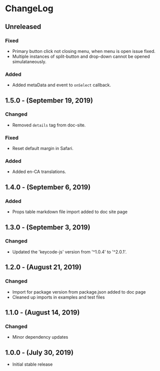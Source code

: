 ChangeLog
=========

Unreleased
----------
### Fixed
* Primary button click not closing menu, when menu is open issue fixed.
* Multiple instances of split-button and drop-down cannot be opened simulataneously.

### Added
* Added metaData and event to `onSelect` callback.

1.5.0 - (September 19, 2019)
------------------
### Changed
* Removed `details` tag from doc-site.

### Fixed
* Reset default margin in Safari.

### Added
* Added en-CA translations.

1.4.0 - (September 6, 2019)
------------------
### Added
* Props table markdown file import added to doc site page

1.3.0 - (September 3, 2019)
------------------
### Changed
* Updated the 'keycode-js' version from '^1.0.4' to '^2.0.1'.

1.2.0 - (August 21, 2019)
------------------
### Changed
* Import for package version from package.json added to doc page
* Cleaned up imports in examples and test files

1.1.0 - (August 14, 2019)
-------------------------
### Changed
* Minor dependency updates

1.0.0 - (July 30, 2019)
------------------
* Initial stable release
